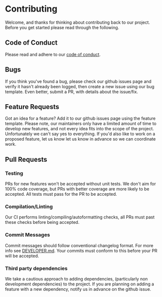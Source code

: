 # Contributing

Welcome, and thanks for thinking about contributing back to our project. Before you get started please read through the following.

## Code of Conduct

Please read and adhere to our [code of conduct](CODE_OF_CONDUCT.md).

## Bugs

If you think you've found a bug, please check our github issues page and verify it hasn't already been logged, then create a new issue using our bug template. Even better, submit a PR, with details about the issue/fix.

## Feature Requests

Got an idea for a feature? Add it to our github issues page using the feature template. Please note, our maintainers only have a limited amount of time to develop new features, and not every idea fits into the scope of the project. Unfortunately we can't say yes to everything. If you'd also like to work on a proposed feature, let us know let us know in advance so we can coordinate work.

## Pull Requests

### Testing

PRs for new features won't be accepted without unit tests. We don't aim for 100% code coverage, but PRs with better coverage are more likely to be accepted. All tests must pass for the PR to be accepted.

### Compilation/Linting

Our CI performs linting/compiling/autoformatting checks, all PRs must past these checks before being accepted.

### Commit Messages

Commit messages should follow conventional changelog format. For more info see [DEVELOPER.md](DEVELOPER.md). Your commits must conform to this before your PR will be accepted.

### Third party dependencies

We take a cautious approach to adding dependencies, (particularly non development dependencies) to the project. If you are planning on adding a feature with a new dependency, notify us in advance on the github issue.
